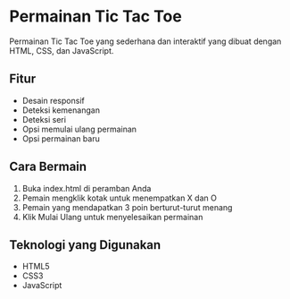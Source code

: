 # Permainan Tic Tac Toe

Permainan Tic Tac Toe yang sederhana dan interaktif yang dibuat dengan HTML, CSS, dan JavaScript.

## Fitur
- Desain responsif
- Deteksi kemenangan
- Deteksi seri
- Opsi memulai ulang permainan
- Opsi permainan baru

## Cara Bermain
1. Buka index.html di peramban Anda
2. Pemain mengklik kotak untuk menempatkan X dan O
3. Pemain yang mendapatkan 3 poin berturut-turut menang
4. Klik Mulai Ulang untuk menyelesaikan permainan

## Teknologi yang Digunakan
- HTML5
- CSS3
- JavaScript
